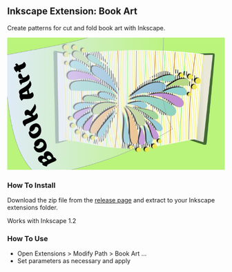 ## Inkscape Extension: Book Art

Create patterns for cut and fold book art with Inkscape.

![Book art logo (kinda)](bookart_extension.png)

### How To Install

Download the zip file from the [release page](https://github.com/kaalleen/book-art-inkscape-extension/releases/latest) and extract to your Inkscape extensions folder.

Works with Inkscape 1.2

### How To Use

* Open Extensions > Modify Path > Book Art ...
* Set parameters as necessary and apply

